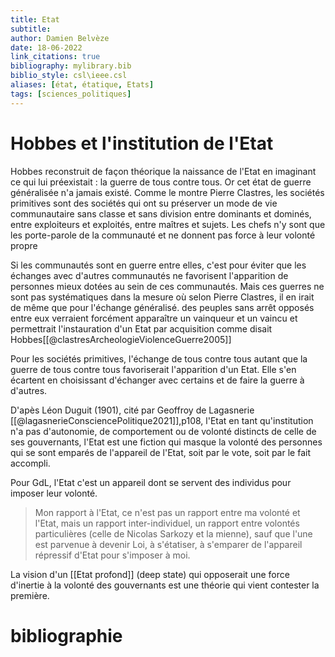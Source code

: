 ```yaml
---
title: Etat
subtitle:
author: Damien Belvèze
date: 18-06-2022
link_citations: true
bibliography: mylibrary.bib
biblio_style: csl\ieee.csl
aliases: [état, étatique, Etats]
tags: [sciences_politiques]
---
```


# Hobbes et l'institution de l'Etat

Hobbes reconstruit de façon théorique la naissance de l'Etat en imaginant ce qui lui préexistait : la guerre de tous contre tous. Or cet état de guerre généralisée n'a jamais existé. 
Comme le montre Pierre Clastres, les sociétés primitives sont des sociétés qui ont su préserver un mode de vie communautaire sans classe et sans division entre dominants et dominés, entre exploiteurs et exploités, entre maîtres et sujets. Les chefs n'y sont que les porte-parole de la communauté et ne donnent pas force à leur volonté propre

Si les communautés sont en guerre entre elles, c'est pour éviter que les échanges avec d'autres communautés ne favorisent l'apparition de personnes mieux dotées au sein de ces communautés. Mais ces guerres ne sont pas systématiques dans la mesure où selon Pierre Clastres, il en irait de même que pour l'échange généralisé. 
des peuples sans arrêt opposés entre eux verraient forcément apparaître un vainqueur et un vaincu et permettrait l'instauration d'un Etat par acquisition comme disait Hobbes[[@clastresArcheologieViolenceGuerre2005]]

Pour les sociétés primitives, l'échange de tous contre tous autant que la guerre de tous contre tous favoriserait l'apparition d'un Etat. Elle s'en écartent en choisissant d'échanger avec certains et de faire la guerre à d'autres.

D'apès Léon Duguit (1901), cité par Geoffroy de Lagasnerie [[@lagasnerieConsciencePolitique2021]],p108, l'Etat en tant qu'institution n'a pas d'autonomie, de comportement ou de volonté distincts de celle de ses gouvernants, l'Etat est une fiction qui masque la volonté des personnes qui se sont emparés de l'appareil de l'Etat, soit par le vote, soit par le fait accompli.

Pour GdL, l'Etat c'est un appareil dont se servent des individus pour imposer leur volonté.

> Mon rapport à l'Etat, ce n'est pas un rapport entre ma volonté et l'Etat, mais un rapport inter-individuel, un rapport entre volontés particulières (celle de Nicolas Sarkozy et la mienne), sauf que l'une est parvenue à devenir Loi, à s'étatiser, à s'emparer de l'appareil répressif d'Etat pour s'imposer à moi. 

La vision d'un [[Etat profond]] (deep state) qui opposerait une force d'inertie à la volonté des gouvernants est une théorie qui vient contester la première. 








# bibliographie

